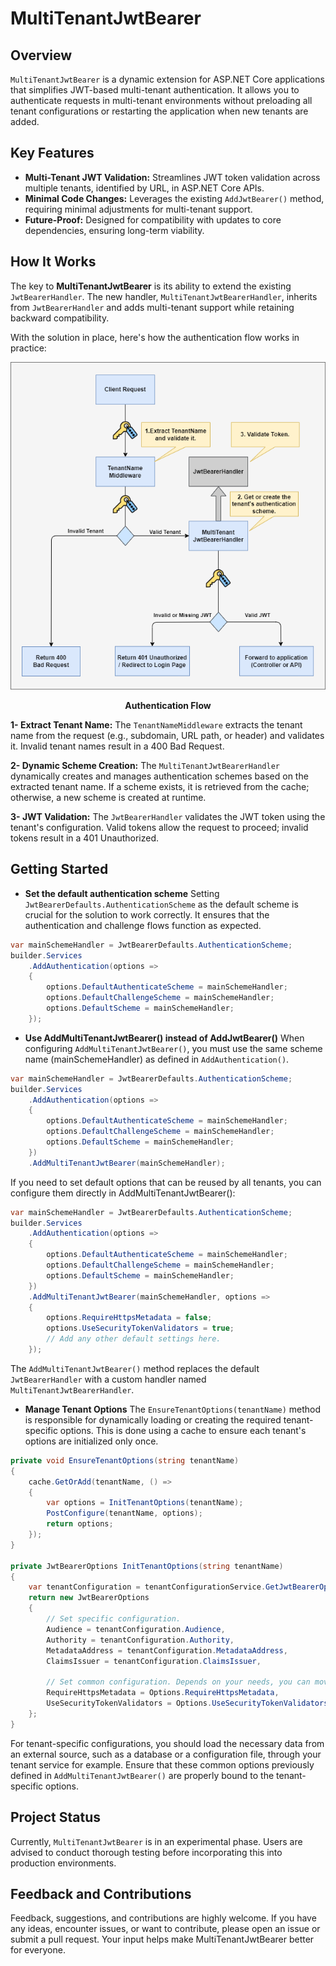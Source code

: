 # MultiTenantJwtBearer

## Overview

`MultiTenantJwtBearer` is a dynamic extension for ASP.NET Core applications that simplifies JWT-based multi-tenant authentication. It allows you to authenticate requests in multi-tenant environments without preloading all tenant configurations or restarting the application when new tenants are added.

## Key Features

- **Multi-Tenant JWT Validation:** Streamlines JWT token validation across multiple tenants, identified by URL, in ASP.NET Core APIs.
- **Minimal Code Changes:** Leverages the existing `AddJwtBearer()` method, requiring minimal adjustments for multi-tenant support.
- **Future-Proof:** Designed for compatibility with updates to core dependencies, ensuring long-term viability.

## How It Works

The key to **MultiTenantJwtBearer** is its ability to extend the existing `JwtBearerHandler`. The new handler, `MultiTenantJwtBearerHandler`, inherits from `JwtBearerHandler` and adds multi-tenant support while retaining backward compatibility.

With the solution in place, here's how the authentication flow works in practice:

![MultiTenantAuthenticationFlow](diagrams/MultiTenantAuthenticationFlow.png)
**<p align="center">Authentication Flow</p>**

**1- Extract Tenant Name:** The `TenantNameMiddleware` extracts the tenant name from the request (e.g., subdomain, URL path, or header) and validates it. Invalid tenant names result in a 400 Bad Request.

**2- Dynamic Scheme Creation:** The `MultiTenantJwtBearerHandler` dynamically creates and manages authentication schemes based on the extracted tenant name. If a scheme exists, it is retrieved from the cache; otherwise, a new scheme is created at runtime.

**3- JWT Validation:** The `JwtBearerHandler` validates the JWT token using the tenant's configuration. Valid tokens allow the request to proceed; invalid tokens result in a 401 Unauthorized.

## Getting Started
- **Set the default authentication scheme**
Setting `JwtBearerDefaults.AuthenticationScheme` as the default scheme is crucial for the solution to work correctly. It ensures that the authentication and challenge flows function as expected.

```csharp
var mainSchemeHandler = JwtBearerDefaults.AuthenticationScheme;
builder.Services
    .AddAuthentication(options =>
    {
        options.DefaultAuthenticateScheme = mainSchemeHandler;
        options.DefaultChallengeScheme = mainSchemeHandler;
        options.DefaultScheme = mainSchemeHandler;
    });
```

- **Use AddMultiTenantJwtBearer() instead of AddJwtBearer()**
When configuring `AddMultiTenantJwtBearer()`, you must use the same scheme name (mainSchemeHandler) as defined in `AddAuthentication()`.

```csharp
var mainSchemeHandler = JwtBearerDefaults.AuthenticationScheme;
builder.Services
    .AddAuthentication(options =>
    {
        options.DefaultAuthenticateScheme = mainSchemeHandler;
        options.DefaultChallengeScheme = mainSchemeHandler;
        options.DefaultScheme = mainSchemeHandler;
    })
    .AddMultiTenantJwtBearer(mainSchemeHandler);
```

If you need to set default options that can be reused by all tenants, you can configure them directly in AddMultiTenantJwtBearer():

```csharp
var mainSchemeHandler = JwtBearerDefaults.AuthenticationScheme;
builder.Services
    .AddAuthentication(options =>
    {
        options.DefaultAuthenticateScheme = mainSchemeHandler;
        options.DefaultChallengeScheme = mainSchemeHandler;
        options.DefaultScheme = mainSchemeHandler;
    })
    .AddMultiTenantJwtBearer(mainSchemeHandler, options =>
    {
        options.RequireHttpsMetadata = false; 
        options.UseSecurityTokenValidators = true; 
        // Add any other default settings here.
    });
```

The `AddMultiTenantJwtBearer()` method replaces the default `JwtBearerHandler` with a custom handler named `MultiTenantJwtBearerHandler`.

- **Manage Tenant Options**
The `EnsureTenantOptions(tenantName)` method is responsible for dynamically loading or creating the required tenant-specific options. This is done using a cache to ensure each tenant's options are initialized only once.

```csharp
private void EnsureTenantOptions(string tenantName)
{
    cache.GetOrAdd(tenantName, () =>
    {
        var options = InitTenantOptions(tenantName);
        PostConfigure(tenantName, options);
        return options;
    });
}

private JwtBearerOptions InitTenantOptions(string tenantName)
{
    var tenantConfiguration = tenantConfigurationService.GetJwtBearerOptions(tenantName);
    return new JwtBearerOptions
    {
        // Set specific configuration.
        Audience = tenantConfiguration.Audience,
        Authority = tenantConfiguration.Authority,
        MetadataAddress = tenantConfiguration.MetadataAddress,
        ClaimsIssuer = tenantConfiguration.ClaimsIssuer,

        // Set common configuration. Depends on your needs, you can move options to ITenantJwtBearerConfigurationService.
        RequireHttpsMetadata = Options.RequireHttpsMetadata,
        UseSecurityTokenValidators = Options.UseSecurityTokenValidators,
    };
}
```

For tenant-specific configurations, you should load the necessary data from an external source, such as a database or a configuration file, through your tenant service for example.
Ensure that these common options previously defined in `AddMultiTenantJwtBearer()` are properly bound to the tenant-specific options.

## Project Status

Currently, `MultiTenantJwtBearer` is in an experimental phase. Users are advised to conduct thorough testing before incorporating this into production environments.

## Feedback and Contributions

Feedback, suggestions, and contributions are highly welcome. If you have any ideas, encounter issues, or want to contribute, please open an issue or submit a pull request. Your input helps make MultiTenantJwtBearer better for everyone.